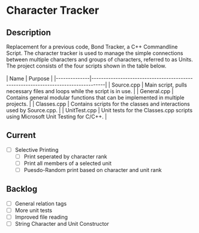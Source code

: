 # Character Tracker
## Description
Replacement for a previous code, Bond Tracker, a C++ Commandline Script.
The character tracker is used to manage the simple connections between multiple characters and groups of characters, referred to as Units.
The project consists of the four scripts shown in the table below.
<br> <br>
| Name         | Purpose                                                                           |
|--------------|-----------------------------------------------------------------------------------|
| Source.cpp   | Main script, pulls necessary files and loops while the script is in use.          |
| General.cpp  | Contains general modular functions that can be implemented in multiple projects.  |
| Classes.cpp  | Contains scripts for the classes and interactions used by Source.cpp.             |
| UnitTest.cpp | Unit tests for the Classes.cpp scripts using Microsoft Unit Testing for C/C++.    |

## Current
- [ ] Selective Printing
  - [ ] Print seperated by character rank
  - [ ] Print all members of a selected unit
  - [ ] Puesdo-Random print based on character and unit rank

## Backlog
- [ ] General relation tags
- [ ] More unit tests
- [ ] Improved file reading
- [ ] String Character and Unit Constructor
